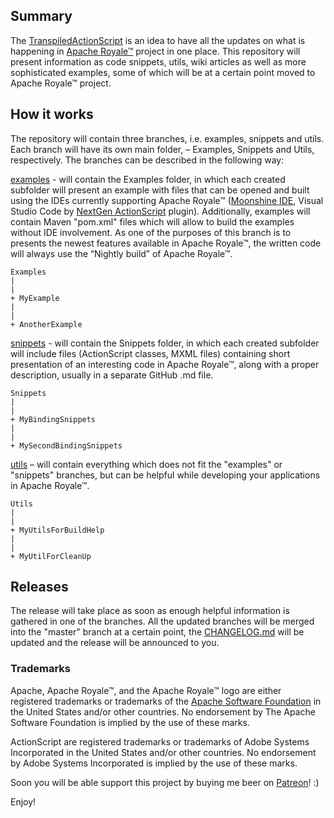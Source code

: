 ## Summary

The [TranspiledActionScript](https://transpiledactionscript.com/) is an idea to have all the updates on what is happening in [Apache Royale™](http://royale.apache.org/) project in one place. This repository will present information as code snippets, utils, wiki articles as well as more sophisticated examples, some of which will be at a certain point moved to Apache Royale™ project. 

## How it works 

The repository will contain three branches, i.e. examples, snippets and utils. Each branch will have its own main folder, – Examples, Snippets and Utils, respectively. The branches can be described in the following way: 

[examples](https://github.com/piotrzarzycki21/TranspiledActionScript/tree/examples) - will contain the Examples folder, in which each created subfolder will present an example with files that can be opened and built using the IDEs currently supporting Apache Royale™ ([Moonshine IDE](http://moonshine-ide.com/), Visual Studio Code by [NextGen ActionScript](https://nextgenactionscript.com/) plugin). Additionally, examples will contain Maven "pom.xml" files which will allow to build the examples without IDE involvement. As one of the purposes of this branch is to presents the newest features available in Apache Royale™, the written code will always use the “Nightly build” of Apache Royale™. 

    Examples 
    | 
    | 
    + MyExample 
    | 
    | 
    + AnotherExample
  
[snippets](https://github.com/piotrzarzycki21/TranspiledActionScript/tree/snippets) - will contain the Snippets folder, in which each created subfolder will include files (ActionScript classes, MXML files) containing short presentation of an interesting code in Apache Royale™, along with a proper description, usually in a separate GitHub .md file.

    Snippets 
    | 
    | 
    + MyBindingSnippets 
    | 
    | 
    + MySecondBindingSnippets
  
[utils](https://github.com/piotrzarzycki21/TranspiledActionScript/tree/utils) – will contain everything which does not fit the "examples" or "snippets" branches, but can be helpful while developing your applications in Apache Royale™. 

    Utils 
    | 
    | 
    + MyUtilsForBuildHelp 
    | 
    | 
    + MyUtilForCleanUp 
  
## Releases

The release will take place as soon as enough helpful information is gathered in one of the branches. All the updated branches will be merged into the "master" branch at a certain point, the [CHANGELOG.md](https://github.com/piotrzarzycki21/TranspiledActionScript/blob/master/CHANGELOG.md) will be updated and the release will be announced to you. 

### Trademarks
Apache, Apache Royale™, and the Apache Royale™ logo are either registered trademarks or trademarks of the [Apache Software Foundation](https://www.apache.org/) in the United States and/or other countries. No endorsement by The Apache Software Foundation is implied by the use of these marks.

ActionScript are registered trademarks or trademarks of Adobe Systems Incorporated in the United States and/or other countries. No endorsement by Adobe Systems Incorporated is implied by the use of these marks.

Soon you will be able support this project by buying me beer on [Patreon](https://www.patreon.com/)! :)

Enjoy!
